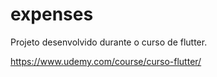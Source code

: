 # expenses

Projeto desenvolvido durante o curso de flutter.

<https://www.udemy.com/course/curso-flutter/>